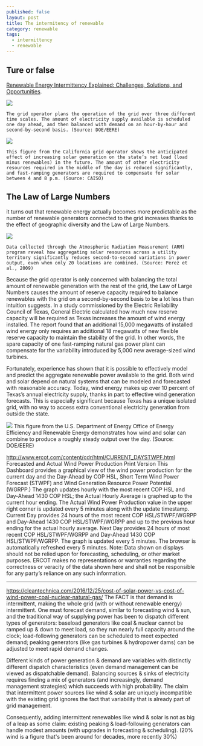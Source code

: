 ```yaml
---
published: false
layout: post
title: The intermitency of renewable
category: renewable
tags:
  - intermittency
  - renewable
---
```

## Ture or false

 [Renewable Energy Intermittency Explained: Challenges, Solutions, and Opportunities](https://blogs.scientificamerican.com/plugged-in/renewable-energy-intermittency-explained-challenges-solutions-and-opportunities/). 
 
 
 
![](https://blogs.scientificamerican.com/plugged-in/files/2015/03/GridPlanning.png)

    The grid operator plans the operation of the grid over three different time scales. The amount of electricity supply available is scheduled one day ahead, and then balanced with demand on an hour-by-hour and second-by-second basis. (Source: DOE/EERE)


![](http://blogs.scientificamerican.com/plugged-in/files/2015/03/CAISODuckCurve.png)

    This figure from the California grid operator shows the anticipated effect of increasing solar generation on the state’s net load (load minus renewables) in the future. The amount of other electricity resources required in the middle of the day is reduced significantly, and fast-ramping generators are required to compensate for solar between 4 and 8 p.m. (Source: CAISO)
  
## The Law of Large Numbers
  
it turns out that renewable energy actually becomes more predictable as the number of renewable generators connected to the grid increases thanks to the effect of geographic diversity and the Law of Large Numbers.
    
![](http://blogs.scientificamerican.com/plugged-in/files/2015/03/LargeNumberAveraging.png)
    
    Data collected through the Atmospheric Radiation Measurement (ARM) program reveal how aggregating solar resources across a utility territory significantly reduces second-to-second variations in power output, even when only 20 locations are combined. (Source: Perez et al., 2009) 
    
Because the grid operator is only concerned with balancing the total amount of renewable generation with the rest of the grid, the Law of Large Numbers causes the amount of reserve capacity required to balance renewables with the grid on a second-by-second basis to be a lot less than intuition suggests. In a study commissioned by the Electric Reliability Council of Texas, General Electric calculated how much new reserve capacity will be required as Texas increases the amount of wind energy installed. The report found that an additional 15,000 megawatts of installed wind energy only requires an additional 18 megawatts of new flexible reserve capacity to maintain the stability of the grid. In other words, the spare capacity of one fast-ramping natural gas power plant can compensate for the variability introduced by 5,000 new average-sized wind turbines.
    
Fortunately, experience has shown that it is possible to effectively model and predict the aggregate renewable power available to the grid. Both wind and solar depend on natural systems that can be modeled and forecasted with reasonable accuracy. Today, wind energy makes up over 10 percent of Texas’s annual electricity supply, thanks in part to effective wind generation forecasts. This is especially significant because Texas has a unique isolated grid, with no way to access extra conventional electricity generation from outside the state.

![](http://blogs.scientificamerican.com/plugged-in/files/2015/03/RenewablesLoadBalance.png)
This figure from the U.S. Department of Energy Office of Energy Efficiency and Renewable Energy demonstrates how wind and solar can combine to produce a roughly steady output over the day. (Source: DOE/EERE)

http://www.ercot.com/content/cdr/html/CURRENT_DAYSTWPF.html
Forecasted and Actual Wind Power Production  Print Version
This Dashboard provides a graphical view of the wind power production for the current day and the Day-Ahead by COP HSL, Short Term Wind Power Forecast (STWPF) and Wind Generation Resource Power Potential (WGRPP.) The graph updates hourly with the most recent COP HSL and Day-Ahead 1430 COP HSL; the Actual Hourly Average is graphed up to the current hour ending. The Actual Wind Power Production value in the upper right corner is updated every 5 minutes along with the update timestamp.
Current Day provides 24 hours of the most recent COP HSL/STWPF/WGRPP and Day-Ahead 1430 COP HSL/STWPF/WGRPP and up to the previous hour ending for the actual hourly average.
Next Day provides 24 hours of most recent COP HSL/STWPF/WGRPP and Day-Ahead 1430 COP HSL/STWPF/WGRPP.
The graph is updated every 5 minutes. The browser is automatically refreshed every 5 minutes.
Note: Data shown on displays should not be relied upon for forecasting, scheduling, or other market purposes. ERCOT makes no representations or warranties regarding the correctness or veracity of the data shown here and shall not be responsible for any party’s reliance on any such information.


------------------------------

https://cleantechnica.com/2016/12/25/cost-of-solar-power-vs-cost-of-wind-power-coal-nuclear-natural-gas/
The FACT is that demand is intermittent, making the whole grid (with or without renewable energy) intermittent.
One must forecast demand, similar to forecasting wind & sun, and the traditional way of supplying power has been to dispatch different types of generators: baseload generators like coal & nuclear cannot be ramped up & down to meet load, so they run nearly full capacity around the clock; load-following generators can be scheduled to meet expected demand; peaking generators (like gas turbines & hydropower dams) can be adjusted to meet rapid demand changes.

Different kinds of power generation & demand are variables with distinctly different dispatch characteristics (even demand management can be viewed as dispatchable demand). Balancing sources & sinks of electricity requires finding a mix of generators (and increasingly, demand management strategies) which succeeds with high probability. The claim that intermittent power sources like wind & solar are uniquely incompatible with the existing grid ignores the fact that variability that is already part of grid management.

Consequently, adding intermittent renewables like wind & solar is not as big of a leap as some claim: existing peaking & load-following generators can handle modest amounts (with upgrades in forecasting & scheduling). (20% wind is a figure that's been around for decades, more recently 30%)








